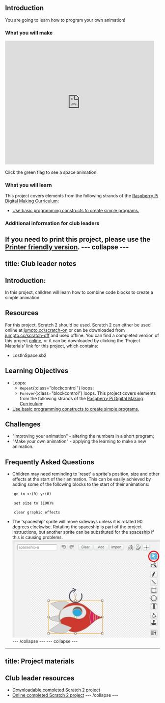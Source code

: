 ## Introduction

You are going to learn how to program your own animation!

### What you will make

<div class="scratch-preview">
  <iframe allowtransparency="true" width="485" height="402" src="https://scratch.mit.edu/projects/embed/26818098/?autostart=false" frameborder="0"></iframe>
</div>

Click the green flag to see a space animation.

### What you will learn

This project covers elements from the following strands of the [Raspberry Pi Digital Making Curriculum](http://rpf.io/curriculum):

+ [Use basic programming constructs to create simple programs.](https://www.raspberrypi.org/curriculum/programming/creator)

### Additional information for club leaders
If you need to print this project, please use the [Printer friendly version](./print).
--- collapse ---
---
title: Club leader notes
---
## Introduction:
In this project, children will learn how to combine code blocks to create a simple animation.
## Resources
For this project, Scratch 2 should be used. Scratch 2 can either be used online at [jumpto.cc/scratch-on](http://jumpto.cc/scratch-on) or can be downloaded from [jumpto.cc/scratch-off](http://jumpto.cc/scratch-off) and used offline.
You can find a completed version of this project <a href="http://scratch.mit.edu/projects/26818098/#editor">online</a>, or it can be downloaded by clicking the 'Project Materials' link for this project, which contains:
+ LostInSpace.sb2
## Learning Objectives
+ Loops:
    + `Repeat`{:class="blockcontrol"} loops;
    + `Forever`{:class="blockcontrol"} loops.
This project covers elements from the following strands of the [Raspberry Pi Digital Making Curriculum](http://rpf.io/curriculum):
+ [Use basic programming constructs to create simple programs.](https://www.raspberrypi.org/curriculum/programming/creator)
## Challenges
+ "Improving your animation" - altering the numbers in a short program;
+ "Make your own animation" - applying the learning to make a new animation.
## Frequently Asked Questions
+ Children may need reminding to 'reset' a sprite's position, size and other effects at the start of their animation. This can be easily achieved by adding some of the following blocks to the start of their animations:
```blocks
    go to x:(0) y:(0)
```
```blocks
    set size to (100)%
```
```blocks
    clear graphic effects
```
+ The 'spaceship' sprite will move sideways unless it is rotated 90 degrees clockwise. Rotating the spaceship is part of the project instructions, but another sprite can be substituted for the spaceship if this is causing problems.
    ![screenshot](images/space-rotate.png)
--- /collapse ---
--- collapse ---
---
title: Project materials
---
## Club leader resources
* [Downloadable completed Scratch 2 project](resources/LostInSpace.sb2)
* [Online completed Scratch 2 project](http://scratch.mit.edu/projects/26818098/#editor)
--- /collapse ---
